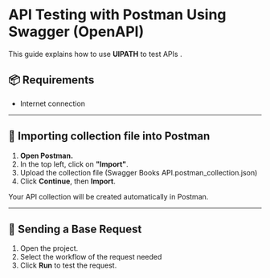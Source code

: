 # API Testing with Postman Using Swagger (OpenAPI)

This guide explains how to use **UIPATH** to test APIs .

## 📦 Requirements


- Internet connection 

---

## 🔁 Importing collection file into Postman

1. **Open Postman.**
2. In the top left, click on **"Import"**.
3. Upload the collection file (Swagger Books API.postman_collection.json) 
4. Click **Continue**, then **Import**.

Your API collection will be created automatically in Postman.

---

## 🧪 Sending a Base Request

1. Open the project.
2. Select the workflow of the request needed 
3. Click **Run** to test the request.




